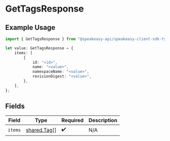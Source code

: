 # GetTagsResponse

## Example Usage

```typescript
import { GetTagsResponse } from "@speakeasy-api/speakeasy-client-sdk-typescript/sdk/models/shared";

let value: GetTagsResponse = {
    items: [
        {
            id: "<id>",
            name: "<value>",
            namespaceName: "<value>",
            revisionDigest: "<value>",
        },
    ],
};
```

## Fields

| Field                                             | Type                                              | Required                                          | Description                                       |
| ------------------------------------------------- | ------------------------------------------------- | ------------------------------------------------- | ------------------------------------------------- |
| `items`                                           | [shared.Tag](../../../sdk/models/shared/tag.md)[] | :heavy_check_mark:                                | N/A                                               |